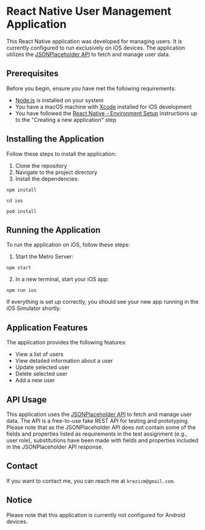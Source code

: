 # React Native User Management Application

This React Native application was developed for managing users. It is currently configured to run exclusively on iOS devices. The application utilizes the [JSONPlaceholder API](https://jsonplaceholder.typicode.com/) to fetch and manage user data.

## Prerequisites

Before you begin, ensure you have met the following requirements:

- [Node.js](https://nodejs.org/en/download/) is installed on your system
- You have a macOS machine with [Xcode](https://developer.apple.com/xcode/) installed for iOS development
- You have followed the [React Native - Environment Setup](https://reactnative.dev/docs/environment-setup) instructions up to the "Creating a new application" step

## Installing the Application

Follow these steps to install the application:

1. Clone the repository
2. Navigate to the project directory
3. Install the dependencies:

`npm install`

`cd ios`

`pod install`

## Running the Application

To run the application on iOS, follow these steps:

1. Start the Metro Server:

`npm start`

2. In a new terminal, start your iOS app:

`npm run ios`

If everything is set up correctly, you should see your new app running in the iOS Simulator shortly.

## Application Features

The application provides the following features:

- View a list of users
- View detailed information about a user
- Update selected user
- Delete selected user
- Add a new user

## API Usage

This application uses the [JSONPlaceholder API](https://jsonplaceholder.typicode.com/) to fetch and manage user data. The API is a free-to-use fake REST API for testing and prototyping. Please note that as the JSONPlaceholder API does not contain some of the fields and properties listed as requirements in the test assignment (e.g., user role), substitutions have been made with fields and properties included in the JSONPlaceholder API response.

## Contact

If you want to contact me, you can reach me at `krezicm@gmail.com`.

## Notice

Please note that this application is currently not configured for Android devices.

